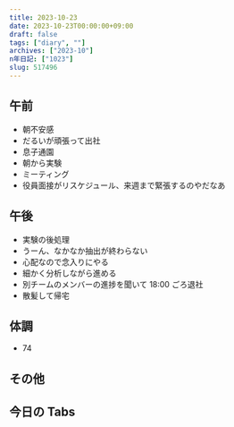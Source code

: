 ```yaml
---
title: 2023-10-23
date: 2023-10-23T00:00:00+09:00
draft: false
tags: ["diary", ""]
archives: ["2023-10"]
n年日記: ["1023"]
slug: 517496
---
```


## 午前

- 朝不安感
- だるいが頑張って出社
- 息子通園
- 朝から実験
- ミーティング
- 役員面接がリスケジュール、来週まで緊張するのやだなあ

## 午後

- 実験の後処理
- うーん、なかなか抽出が終わらない
- 心配なので念入りにやる
- 細かく分析しながら進める
- 別チームのメンバーの進捗を聞いて 18:00 ごろ退社
- 散髪して帰宅

## 体調

- 74

## その他

## 今日の Tabs
